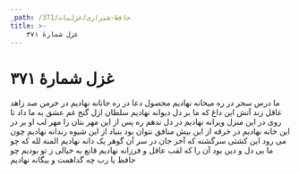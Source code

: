 ```yaml
---
_path: /حافظ-شیرازی/غزلیات/371
title: >-
    غزل شمارهٔ ۳۷۱
---
```

# غزل شمارهٔ ۳۷۱

ما درس سحر در ره میخانه نهادیم
محصول دعا در ره جانانه نهادیم
در خرمن صد زاهد عاقل زند آتش
این داغ که ما بر دل دیوانه نهادیم
سلطان ازل گنج غم عشق به ما داد
تا روی در این منزل ویرانه نهادیم
در دل ندهم ره پس از این مهر بتان را
مهر لب او بر در این خانه نهادیم
در خرقه از این بیش منافق نتوان بود
بنیاد از این شیوه رندانه نهادیم
چون می رود این کشتی سرگشته که آخر
جان در سر آن گوهر یک دانه نهادیم
المنة لله که چو ما بی دل و دین بود
آن را که لقب عاقل و فرزانه نهادیم
قانع به خیالی ز تو بودیم چو حافظ
یا رب چه گداهمت و بیگانه نهادیم
